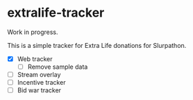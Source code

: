 # extralife-tracker

Work in progress.

This is a simple tracker for Extra Life donations for Slurpathon.

- [x] Web tracker
    - [ ] Remove sample data
- [ ] Stream overlay
- [ ] Incentive tracker
- [ ] Bid war tracker